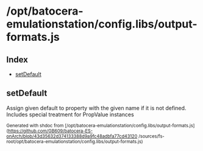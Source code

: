 # /opt/batocera-emulationstation/config.libs/output-formats.js

## Index

* [setDefault](#setdefault)

## setDefault

Assign given default to property with the given name if it is not defined.
Includes special treatment for PropValue instances


<sub>Generated with shdoc from [/opt/batocera-emulationstation/config.libs/output-formats.js](https://github.com/GB609/batocera-ES-onArch/blob/43d35632d374133388d9a9fc48adbfa77cd43120
/sources/fs-root/opt/batocera-emulationstation/config.libs/output-formats.js)</sub>